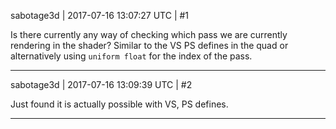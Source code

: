 sabotage3d | 2017-07-16 13:07:27 UTC | #1

Is there currently any way of checking which pass we are currently rendering in the shader? Similar to the VS PS defines in the quad or alternatively using `uniform float` for the index of the pass.

-------------------------

sabotage3d | 2017-07-16 13:09:39 UTC | #2

Just found it is actually possible with VS, PS defines.

-------------------------

